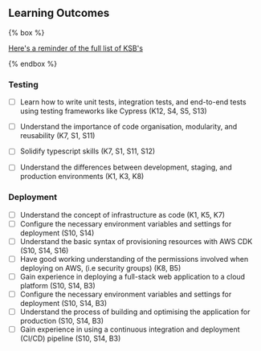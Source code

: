 ## Learning Outcomes

{% box %}

[Here's a reminder of the full list of KSB's](/course/ksb)

{% endbox %}

### Testing
- [ ] Learn how to write unit tests, integration tests, and end-to-end tests using testing frameworks like Cypress (K12, S4, S5, S13)
- [ ] Understand the importance of code organisation, modularity, and reusability (K7, S1, S11)
- [ ] Solidify typescript skills (K7, S1, S11, S12)
- [ ] Understand the differences between development, staging, and production environments (K1, K3, K8)


### Deployment
- [ ] Understand the concept of infrastructure as code (K1, K5, K7)
- [ ] Configure the necessary environment variables and settings for deployment (S10, S14)
- [ ] Understand the basic syntax of provisioning resources with AWS CDK (S10, S14, S16)
- [ ] Have good working understanding of the permissions involved when deploying on AWS, (i.e security groups) (K8, B5)
- [ ] Gain experience in deploying a full-stack web application to a cloud platform (S10, S14, B3)
- [ ] Configure the necessary environment variables and settings for deployment (S10, S14, B3)
- [ ] Understand the process of building and optimising the application for production (S10, S14, B3)
- [ ] Gain experience in using a continuous integration and deployment (CI/CD) pipeline (S10, S14, B3)
